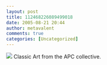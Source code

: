 ```yaml
---
layout: post
title: 112468226089499018
date: 2005-08-21 20:44
author: metavalent
comments: true
categories: [Uncategorized]
---
```

<a href='http://awebcamdarkly.com/hello/2244235/640/poster05-2005.08.21-20.44.09.jpg'><img border='0' src='http://awebcamdarkly.com/hello/2244235/320/poster05-2005.08.21-20.44.09.jpg'/></a>
Classic Art from the APC collective.
